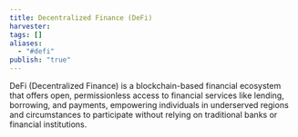 ```yaml
---
title: Decentralized Finance (DeFi)
harvester: 
tags: []
aliases:
  - "#defi"
publish: "true"
---
```


DeFi (Decentralized Finance) is a blockchain-based financial ecosystem that offers open, permissionless access to financial services like lending, borrowing, and payments, empowering individuals in underserved regions and circumstances to participate without relying on traditional banks or financial institutions.


